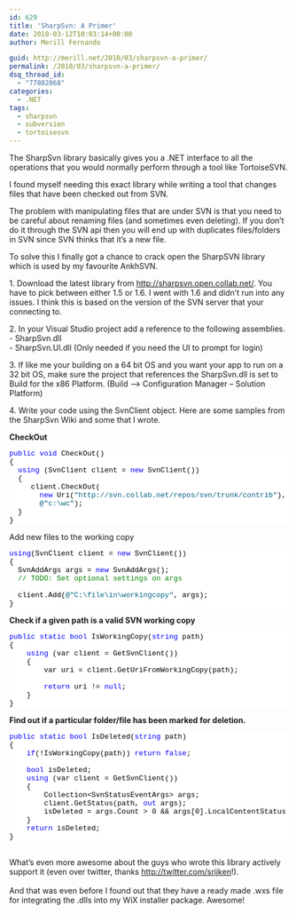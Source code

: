 ```yaml
---
id: 629
title: 'SharpSvn: A Primer'
date: 2010-03-12T10:03:14+00:00
author: Merill Fernando

guid: http://merill.net/2010/03/sharpsvn-a-primer/
permalink: /2010/03/sharpsvn-a-primer/
dsq_thread_id:
  - "77802068"
categories:
  - .NET
tags:
  - sharpsvn
  - subversion
  - tortoisesvn
---
```

<p>The SharpSvn library basically gives you a .NET interface to all the operations that you would normally perform through a tool like TortoiseSVN.</p>  <p>I found myself needing this exact library while writing a tool that changes files that have been checked out from SVN. </p>  <p>The problem with manipulating files that are under SVN is that you need to be careful about renaming files (and sometimes even deleting). If you don’t do it through the SVN api then you will end up with duplicates files/folders in SVN since SVN thinks that it’s a new file.</p>  <p>To solve this I finally got a chance to crack open the SharpSVN library which is used by my favourite AnkhSVN.</p>  <p>1. Download the latest library from <a href="http://sharpsvn.open.collab.net/">http://sharpsvn.open.collab.net/</a>. You have to pick between either 1.5 or 1.6. I went with 1.6 and didn’t run into any issues. I think this is based on the version of the SVN server that your connecting to.</p>  <p>2. In your Visual Studio project add a reference to the following assemblies.    <br />- SharpSvn.dll     <br />- SharpSvn.UI.dll (Only needed if you need the UI to prompt for login)</p>  <p>3. If like me your building on a 64 bit OS and you want your app to run on a 32 bit OS, make sure the project that references the SharpSvn.dll is set to Build for the x86 Platform. (Build –&gt; Configuration Manager – Solution Platform)</p>  <p>4. Write your code using the SvnClient object. Here are some samples from the SharpSvn Wiki and some that I wrote.</p>  <p><strong>CheckOut</strong></p>  <pre class="csharpcode"><span class="kwrd">public</span> <span class="kwrd">void</span> CheckOut()
{
  <span class="kwrd">using</span> (SvnClient client = <span class="kwrd">new</span> SvnClient())
  {
     client.CheckOut(
       <span class="kwrd">new</span> Uri(<span class="str">&quot;http://svn.collab.net/repos/svn/trunk/contrib&quot;</span>),
       <span class="str">@&quot;c:\wc&quot;</span>);
  } 
}</pre>
<style type="text/css">
.csharpcode, .csharpcode pre
{
	font-size: small;
	color: black;
	font-family: consolas, "Courier New", courier, monospace;
	background-color: #ffffff;
	/*white-space: pre;*/
}
.csharpcode pre { margin: 0em; }
.csharpcode .rem { color: #008000; }
.csharpcode .kwrd { color: #0000ff; }
.csharpcode .str { color: #006080; }
.csharpcode .op { color: #0000c0; }
.csharpcode .preproc { color: #cc6633; }
.csharpcode .asp { background-color: #ffff00; }
.csharpcode .html { color: #800000; }
.csharpcode .attr { color: #ff0000; }
.csharpcode .alt 
{
	background-color: #f4f4f4;
	width: 100%;
	margin: 0em;
}
.csharpcode .lnum { color: #606060; }</style>

<p>Add new files to the working copy</p>

<pre class="csharpcode"><span class="kwrd">using</span>(SvnClient client = <span class="kwrd">new</span> SvnClient())
{
  SvnAddArgs args = <span class="kwrd">new</span> SvnAddArgs();
  <span class="rem">// TODO: Set optional settings on args</span>

  client.Add(<span class="str">@&quot;C:\file\in\workingcopy&quot;</span>, args);
}</pre>
<style type="text/css">
.csharpcode, .csharpcode pre
{
	font-size: small;
	color: black;
	font-family: consolas, "Courier New", courier, monospace;
	background-color: #ffffff;
	/*white-space: pre;*/
}
.csharpcode pre { margin: 0em; }
.csharpcode .rem { color: #008000; }
.csharpcode .kwrd { color: #0000ff; }
.csharpcode .str { color: #006080; }
.csharpcode .op { color: #0000c0; }
.csharpcode .preproc { color: #cc6633; }
.csharpcode .asp { background-color: #ffff00; }
.csharpcode .html { color: #800000; }
.csharpcode .attr { color: #ff0000; }
.csharpcode .alt 
{
	background-color: #f4f4f4;
	width: 100%;
	margin: 0em;
}
.csharpcode .lnum { color: #606060; }</style>

<p><strong>Check if a given path is a valid SVN working copy</strong></p>

<pre class="csharpcode"><span class="kwrd">public</span> <span class="kwrd">static</span> <span class="kwrd">bool</span> IsWorkingCopy(<span class="kwrd">string</span> path)
{
    <span class="kwrd">using</span> (var client = GetSvnClient())
    {
        var uri = client.GetUriFromWorkingCopy(path);

        <span class="kwrd">return</span> uri != <span class="kwrd">null</span>;
    }
}</pre>
<style type="text/css">
.csharpcode, .csharpcode pre
{
	font-size: small;
	color: black;
	font-family: consolas, "Courier New", courier, monospace;
	background-color: #ffffff;
	/*white-space: pre;*/
}
.csharpcode pre { margin: 0em; }
.csharpcode .rem { color: #008000; }
.csharpcode .kwrd { color: #0000ff; }
.csharpcode .str { color: #006080; }
.csharpcode .op { color: #0000c0; }
.csharpcode .preproc { color: #cc6633; }
.csharpcode .asp { background-color: #ffff00; }
.csharpcode .html { color: #800000; }
.csharpcode .attr { color: #ff0000; }
.csharpcode .alt 
{
	background-color: #f4f4f4;
	width: 100%;
	margin: 0em;
}
.csharpcode .lnum { color: #606060; }</style>

<p><strong>Find out if a particular folder/file has been marked for deletion.</strong></p>

<pre class="csharpcode"><span class="kwrd">public</span> <span class="kwrd">static</span> <span class="kwrd">bool</span> IsDeleted(<span class="kwrd">string</span> path)
{
    <span class="kwrd">if</span>(!IsWorkingCopy(path)) <span class="kwrd">return</span> <span class="kwrd">false</span>;

    <span class="kwrd">bool</span> isDeleted;
    <span class="kwrd">using</span> (var client = GetSvnClient())
    {
        Collection&lt;SvnStatusEventArgs&gt; args;
        client.GetStatus(path, <span class="kwrd">out</span> args);
        isDeleted = args.Count &gt; 0 &amp;&amp; args[0].LocalContentStatus == SvnStatus.Deleted;
    }
    <span class="kwrd">return</span> isDeleted;
}</pre>
<style type="text/css">
.csharpcode, .csharpcode pre
{
	font-size: small;
	color: black;
	font-family: consolas, "Courier New", courier, monospace;
	background-color: #ffffff;
	/*white-space: pre;*/
}
.csharpcode pre { margin: 0em; }
.csharpcode .rem { color: #008000; }
.csharpcode .kwrd { color: #0000ff; }
.csharpcode .str { color: #006080; }
.csharpcode .op { color: #0000c0; }
.csharpcode .preproc { color: #cc6633; }
.csharpcode .asp { background-color: #ffff00; }
.csharpcode .html { color: #800000; }
.csharpcode .attr { color: #ff0000; }
.csharpcode .alt 
{
	background-color: #f4f4f4;
	width: 100%;
	margin: 0em;
}
.csharpcode .lnum { color: #606060; }</style>

<div>&#160;</div>

<div>What’s even more awesome about the guys who wrote this library actively support it (even over twitter, thanks <a href="http://twitter.com/srijken">http://twitter.com/srijken</a>!).</div>

<div>&#160;</div>

<div>And that was even before I found out that they have a ready made .wxs file for integrating the .dlls into my WiX installer package. Awesome!</div>